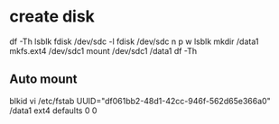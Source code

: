# create disk
df -Th
lsblk
fdisk /dev/sdc -l
fdisk /dev/sdc
n
p
w
lsblk
mkdir /data1
mkfs.ext4 /dev/sdc1
mount /dev/sdc1 /data1
df -Th

## Auto mount 
blkid
vi /etc/fstab
UUID="df061bb2-48d1-42cc-946f-562d65e366a0" /data1 ext4 defaults 0 0
